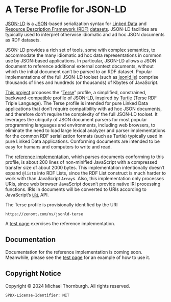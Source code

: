 A Terse Profile for JSON-LD
===========================

[JSON-LD][] is a [JSON][]-based serialization syntax for [Linked Data][] and
[Resource Description Framework (RDF)][RDF] [datasets][]. JSON-LD facilities
are typically used to interpret otherwise idiomatic and ad hoc JSON documents
as RDF datasets.

JSON-LD provides a rich set of tools, some with complex semantics, to accommodate
the many idiomatic ad hoc data representations in common use by JSON-based
applications. In particular, JSON-LD allows a JSON document to reference
additional external context documents, without which the initial document
can’t be parsed to an RDF dataset. Popular implementations of the full JSON-LD
toolset (such as [jsonld.js][]) comprise thousands of lines and hundreds (or
thousands) of Kbytes of JavaScript.

[This project][] proposes the “[Terse](terse.md)” profile, a simplified,
constrained, backward-compatible profile of JSON-LD, inspired by
[Turtle][] (Terse RDF Triple Language). The Terse profile is intended for
pure Linked Data applications that don’t require compatibility with ad hoc
JSON documents, and therefore don’t require the complexity of the full JSON-LD
toolset. It leverages the ubiquity of JSON document parsers for most popular
programming languages and environments, including web browsers, to eliminate
the need to load large lexical analyzer and parser implementations for the
common RDF serialization formats (such as Turtle) typically used in pure
Linked Data applications. Conforming documents are intended to be easy for
humans and computers to write and read.

The [reference implementation](jsonld-terse.js), which parses documents
conforming to this profile, is about 200 lines of non-minified JavaScript
with a compressed transfer size of about 2000 bytes. This implementation
intentionally doesn’t expand `@list`s into RDF Lists, since the RDF List
construct is much harder to work with than JavaScript `Array`s. Also, this
implementation only processes URIs, since web browser JavaScript doesn’t
provide native IRI processing functions. IRIs in documents will be converted
to URIs according to JavaScript’s [`URL`][URL api] API.

The Terse profile is provisionally identified by the URI

    https://zenomt.com/ns/jsonld-terse

A [test page][] exercises the reference implementation.

Documentation
-------------
Documentation for the reference implementation is coming soon. Meanwhile,
please see the [test page][] for an example of how to use it.

Copyright Notice
----------------
Copyright © 2024 Michael Thornburgh. All rights reserved.

    SPDX-License-Identifier: MIT


  [JSON-LD]: https://json-ld.org/
  [JSON]: https://www.rfc-editor.org/rfc/rfc8259
  [Linked Data]: https://www.w3.org/wiki/LinkedData
  [RDF]: https://www.w3.org/RDF/
  [datasets]: https://www.w3.org/TR/rdf11-concepts/#section-dataset
  [This project]: https://github.com/zenomt/jsonld-terse
  [Turtle]: https://www.w3.org/TR/turtle/
  [jsonld.js]: https://github.com/digitalbazaar/jsonld.js
  [test page]: test.html
  [URL api]: https://url.spec.whatwg.org/#api
